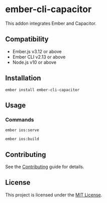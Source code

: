 ember-cli-capacitor
==============================================================================

This addon integrates Ember and Capacitor.


Compatibility
------------------------------------------------------------------------------

* Ember.js v3.12 or above
* Ember CLI v2.13 or above
* Node.js v10 or above


Installation
------------------------------------------------------------------------------

```
ember install ember-cli-capacitor
```


Usage
------------------------------------------------------------------------------

### Commands

```
ember ios:serve
```

```
ember ios:build
```


Contributing
------------------------------------------------------------------------------

See the [Contributing](CONTRIBUTING.md) guide for details.


License
------------------------------------------------------------------------------

This project is licensed under the [MIT License](LICENSE.md).
